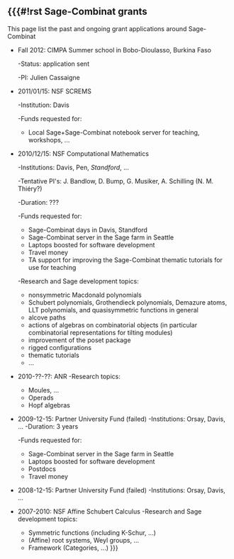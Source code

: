 {{{#!rst
Sage-Combinat grants
--------------------

This page list the past and ongoing grant applications around Sage-Combinat

- Fall 2012: CIMPA Summer school in Bobo-Dioulasso, Burkina Faso

  -Status: application sent

  -PI: Julien Cassaigne

- 2011/01/15: NSF SCREMS

  -Institution: Davis

  -Funds requested for:
   - Local Sage+Sage-Combinat notebook server for teaching, workshops, ...

- 2010/12/15: NSF Computational Mathematics

  -Institutions: Davis, Pen, *Standford*, ...

  -Tentative PI's: J. Bandlow, D. Bump, G. Musiker, A. Schilling (N. M. Thiéry?)

  -Duration: ???

  -Funds requested for:
   - Sage-Combinat days in Davis, Standford
   - Sage-Combinat server in the Sage farm in Seattle
   - Laptops boosted for software development
   - Travel money
   - TA support for improving the Sage-Combinat thematic tutorials
     for use for teaching

  -Research and Sage development topics:
    - nonsymmetric Macdonald polynomials
    - Schubert polynomials, Grothendieck polynomials, Demazure atoms,
      LLT polynomials, and quasisymmetric functions in general
    - alcove paths
    - actions of algebras on combinatorial objects (in particular
      combinatorial representations for tilting modules)
    - improvement of the poset package
    - rigged configurations
    - thematic tutorials
    - ...

- 2010-??-??: ANR
  -Research topics:
   - Moules, ...
   - Operads
   - Hopf algebras

- 2009-12-15: Partner University Fund (failed)
  -Institutions: Orsay, Davis, ...
  -Duration: 3 years

  -Funds requested for:
   - Sage-Combinat server in the Sage farm in Seattle
   - Laptops boosted for software development
   - Postdocs
   - Travel money

- 2008-12-15: Partner University Fund (failed)
  -Institutions: Orsay, Davis, ...

- 2007-2010: NSF Affine Schubert Calculus
  -Research and Sage development topics:
   - Symmetric functions (including K-Schur, ...)
   - (Affine) root systems, Weyl groups, ...
   - Framework (Categories, ...)
}}}

